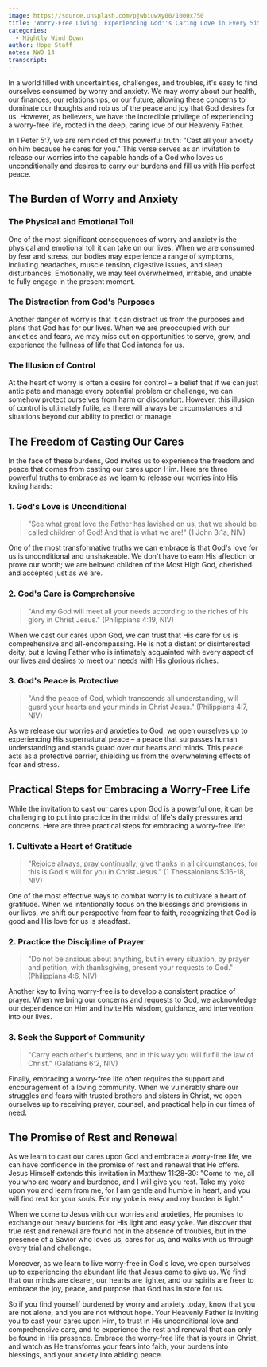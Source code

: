```yaml
---
image: https://source.unsplash.com/pjwbiuwXy00/1000x750
title: 'Worry-Free Living: Experiencing God''s Caring Love in Every Situation'
categories:
  - Nightly Wind Down
author: Hope Staff
notes: NWD 14
transcript:
---
```

In a world filled with uncertainties, challenges, and troubles, it's easy to find ourselves consumed by worry and anxiety. We may worry about our health, our finances, our relationships, or our future, allowing these concerns to dominate our thoughts and rob us of the peace and joy that God desires for us. However, as believers, we have the incredible privilege of experiencing a worry-free life, rooted in the deep, caring love of our Heavenly Father.

In 1 Peter 5:7, we are reminded of this powerful truth: "Cast all your anxiety on him because he cares for you." This verse serves as an invitation to release our worries into the capable hands of a God who loves us unconditionally and desires to carry our burdens and fill us with His perfect peace.

## The Burden of Worry and Anxiety

### The Physical and Emotional Toll

One of the most significant consequences of worry and anxiety is the physical and emotional toll it can take on our lives. When we are consumed by fear and stress, our bodies may experience a range of symptoms, including headaches, muscle tension, digestive issues, and sleep disturbances. Emotionally, we may feel overwhelmed, irritable, and unable to fully engage in the present moment.

### The Distraction from God's Purposes

Another danger of worry is that it can distract us from the purposes and plans that God has for our lives. When we are preoccupied with our anxieties and fears, we may miss out on opportunities to serve, grow, and experience the fullness of life that God intends for us.

### The Illusion of Control

At the heart of worry is often a desire for control – a belief that if we can just anticipate and manage every potential problem or challenge, we can somehow protect ourselves from harm or discomfort. However, this illusion of control is ultimately futile, as there will always be circumstances and situations beyond our ability to predict or manage.

## The Freedom of Casting Our Cares

In the face of these burdens, God invites us to experience the freedom and peace that comes from casting our cares upon Him. Here are three powerful truths to embrace as we learn to release our worries into His loving hands:

### 1\. God's Love is Unconditional

> "See what great love the Father has lavished on us, that we should be called children of God! And that is what we are!" (1 John 3:1a, NIV)

One of the most transformative truths we can embrace is that God's love for us is unconditional and unshakeable. We don't have to earn His affection or prove our worth; we are beloved children of the Most High God, cherished and accepted just as we are.

### 2\. God's Care is Comprehensive

> "And my God will meet all your needs according to the riches of his glory in Christ Jesus." (Philippians 4:19, NIV)

When we cast our cares upon God, we can trust that His care for us is comprehensive and all-encompassing. He is not a distant or disinterested deity, but a loving Father who is intimately acquainted with every aspect of our lives and desires to meet our needs with His glorious riches.

### 3\. God's Peace is Protective

> "And the peace of God, which transcends all understanding, will guard your hearts and your minds in Christ Jesus." (Philippians 4:7, NIV)

As we release our worries and anxieties to God, we open ourselves up to experiencing His supernatural peace – a peace that surpasses human understanding and stands guard over our hearts and minds. This peace acts as a protective barrier, shielding us from the overwhelming effects of fear and stress.

## Practical Steps for Embracing a Worry-Free Life

While the invitation to cast our cares upon God is a powerful one, it can be challenging to put into practice in the midst of life's daily pressures and concerns. Here are three practical steps for embracing a worry-free life:

### 1\. Cultivate a Heart of Gratitude

> "Rejoice always, pray continually, give thanks in all circumstances; for this is God's will for you in Christ Jesus." (1 Thessalonians 5:16-18, NIV)

One of the most effective ways to combat worry is to cultivate a heart of gratitude. When we intentionally focus on the blessings and provisions in our lives, we shift our perspective from fear to faith, recognizing that God is good and His love for us is steadfast.

### 2\. Practice the Discipline of Prayer

> "Do not be anxious about anything, but in every situation, by prayer and petition, with thanksgiving, present your requests to God." (Philippians 4:6, NIV)

Another key to living worry-free is to develop a consistent practice of prayer. When we bring our concerns and requests to God, we acknowledge our dependence on Him and invite His wisdom, guidance, and intervention into our lives.

### 3\. Seek the Support of Community

> "Carry each other's burdens, and in this way you will fulfill the law of Christ." (Galatians 6:2, NIV)

Finally, embracing a worry-free life often requires the support and encouragement of a loving community. When we vulnerably share our struggles and fears with trusted brothers and sisters in Christ, we open ourselves up to receiving prayer, counsel, and practical help in our times of need.

## The Promise of Rest and Renewal

As we learn to cast our cares upon God and embrace a worry-free life, we can have confidence in the promise of rest and renewal that He offers. Jesus Himself extends this invitation in Matthew 11:28-30: "Come to me, all you who are weary and burdened, and I will give you rest. Take my yoke upon you and learn from me, for I am gentle and humble in heart, and you will find rest for your souls. For my yoke is easy and my burden is light."

When we come to Jesus with our worries and anxieties, He promises to exchange our heavy burdens for His light and easy yoke. We discover that true rest and renewal are found not in the absence of troubles, but in the presence of a Savior who loves us, cares for us, and walks with us through every trial and challenge.

Moreover, as we learn to live worry-free in God's love, we open ourselves up to experiencing the abundant life that Jesus came to give us. We find that our minds are clearer, our hearts are lighter, and our spirits are freer to embrace the joy, peace, and purpose that God has in store for us.

So if you find yourself burdened by worry and anxiety today, know that you are not alone, and you are not without hope. Your Heavenly Father is inviting you to cast your cares upon Him, to trust in His unconditional love and comprehensive care, and to experience the rest and renewal that can only be found in His presence. Embrace the worry-free life that is yours in Christ, and watch as He transforms your fears into faith, your burdens into blessings, and your anxiety into abiding peace.